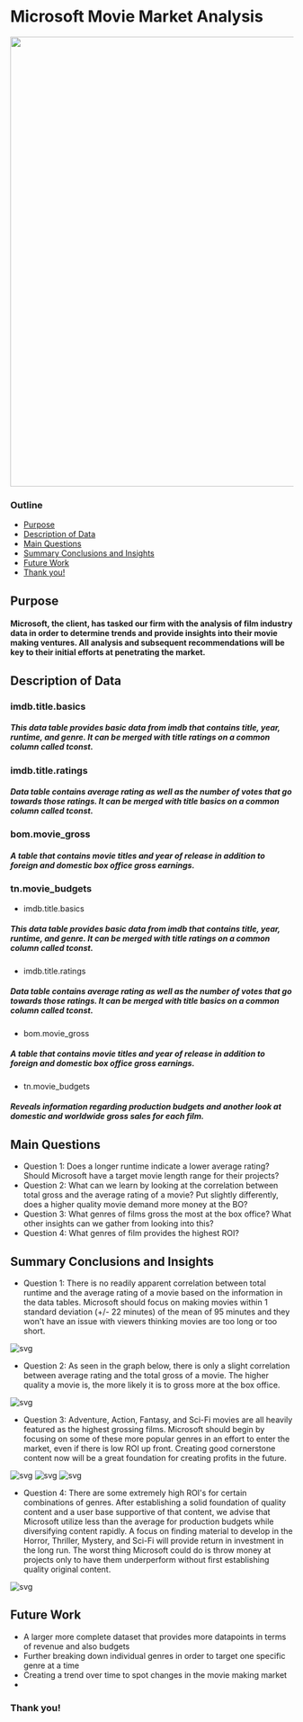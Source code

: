 # Microsoft Movie Market Analysis

<img src="https://cnet4.cbsistatic.com/img/sEhYa6Z6XL7iEcTGkeESiRb5ajI=/1200x675/2020/04/17/9e4fd5eb-524c-4884-88df-b39286c78c21/microsoft-1085.jpg" width = "800"/>

### Outline
* [Purpose](#Purpose)
* [Description of Data](#Description_of_Data)
* [Main Questions](#Main-Questions)
* [Summary Conclusions and Insights](#Summary-Conclusions-and-Insights)
* [Future Work](#Future-Work)
* [Thank you!](#Thank-You!)

## Purpose

#### Microsoft, the client, has tasked our firm with the analysis of film industry data in order to determine trends and provide insights into their movie making ventures. All analysis and subsequent recommendations will be key to their initial efforts at penetrating the market.

## Description of Data

### imdb.title.basics

##### This data table provides basic data from imdb that contains title, year, runtime, and genre. It can be merged with title ratings on a common column called tconst.

### imdb.title.ratings

##### Data table contains average rating as well as the number of votes that go towards those ratings. It can be merged with title basics on a common column called tconst.

### bom.movie_gross

##### A table that contains movie titles and year of release in addition to foreign and domestic box office gross earnings.

### tn.movie_budgets

* imdb.title.basics

##### This data table provides basic data from imdb that contains title, year, runtime, and genre. It can be merged with title ratings on a common column called tconst.

* imdb.title.ratings

##### Data table contains average rating as well as the number of votes that go towards those ratings. It can be merged with title basics on a common column called tconst.

* bom.movie_gross

##### A table that contains movie titles and year of release in addition to foreign and domestic box office gross earnings.

* tn.movie_budgets

##### Reveals information regarding production budgets and another look at domestic and worldwide gross sales for each film.

## Main Questions
* Question 1: Does a longer runtime indicate a lower average rating? Should Microsoft have a target movie length range for their projects? 
* Question 2: What can we learn by looking at the correlation between total gross and the average rating of a movie? Put slightly differently, does a higher quality movie demand more money at the BO?
* Question 3: What genres of films gross the most at the box office? What other insights can we gather from looking into this?
* Question 4: What genres of film provides the highest ROI?

## Summary Conclusions and Insights
* Question 1: There is no readily apparent correlation between total runtime and the average rating of a movie based on the information in the data tables. Microsoft should focus on making movies within 1 standard deviation (+/- 22 minutes) of the mean of 95 minutes and they won't have an issue with viewers thinking movies are too long or too short.

![svg](ntbook1_files/ntbook1_19_0.svg)

* Question 2: As seen in the graph below, there is only a slight correlation between average rating and the total gross of a movie. The higher quality a movie is, the more likely it is to gross more at the box office. 

![svg](ntbook1_files/ntbook1_25_0.svg)

* Question 3: Adventure, Action, Fantasy, and Sci-Fi movies are all heavily featured as the highest grossing films. Microsoft should begin by focusing on some of these more popular genres in an effort to enter the market, even if there is low ROI up front. Creating good cornerstone content now will be a great foundation for creating profits in the future.

![svg](ntbook1_files/ntbook1_35_0.svg)
![svg](ntbook1_files/ntbook1_36_0.svg)
![svg](ntbook1_files/ntbook1_37_0.svg)

* Question 4: There are some extremely high ROI's for certain combinations of genres. After establishing a solid foundation of quality content and a user base supportive of that content, we advise that Microsoft utilize less than the average for production budgets while diversifying content rapidly. A focus on finding material to develop in the Horror, Thriller, Mystery, and Sci-Fi will provide return in investment in the long run. The worst thing Microsoft could do is throw money at projects only to have them underperform without first establishing quality original content.

![svg](ntbook1_files/ntbook1_45_0.svg)

## Future Work
* A larger more complete dataset that provides more datapoints in terms of revenue and also budgets
* Further breaking down individual genres in order to target one specific genre at a time
* Creating a trend over time to spot changes in the movie making market
*

### Thank you!



